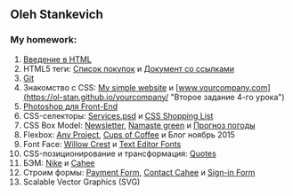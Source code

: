 ## Oleh Stankevich
### My homework:  
1. [Введение в HTML](https://ol-stan.github.io/resume/ "Резюме на двух языках")  
2. HTML5 теги: [Список покупок](https://ol-stan.github.io/goods-list/ "Первое задание 2-го урока") и [Документ со ссылками](https://ol-stan.github.io/links/ "Второе задание 2-го урока")  
3. [Git](https://ol-stan.github.io/resume/ "Резюме на двух языках")  
4. Знакомство с CSS: [My simple website](https://ol-stan.github.io/my-simple-website/ "Первое задание 4-го урока") и [www.yourcompany.com](https://ol-stan.github.io/yourcompany/ "Второе задание 4-го урока")  
5. [Photoshop для Front-End](https://ol-stan.github.io/about-me/ "About me")  
6. CSS-селекторы: [Services.psd](https://ol-stan.github.io/services/ "Первое задание 6-го урока") и [CSS Shopping List](https://ol-stan.github.io/css-shopping-list/ "Второе задание 6-го урока")  
7. CSS Box Model: [Newsletter](https://ol-stan.github.io/newsletter/), [Namaste green](https://ol-stan.github.io/namaste/ "Первое домашнее задание 7-го урока") и [Прогноз погоды](https://ol-stan.github.io/weather/ "Второе домашнее задание 7-го урока")
8. Flexbox: [Any Project](https://ol-stan.github.io/any-progect/ "Задание 8-го урока"), [Cups of Coffee](https://ol-stan.github.io/cups-of-coffee/ "Первое домашнее задание 8-го урока") и Блог ноябрь 2015  
9. Font Face: [Willow Crest](https://ol-stan.github.io/willow-crest/ "Первое домашнее задание 9-го урока") и [Text Editor Fonts](https://ol-stan.github.io/text-editor-fonts/ "Второе домашнее задание 9-го урока")  
10. CSS-позиционирование и трансформация: [Quotes](https://ol-stan.github.io/quotes/ "Классная работа")  
11. БЭМ: [Nike](https://ol-stan.github.io/nike-product-card/ "Задание 11 урока") и [Cahee](https://ol-stan.github.io/cahee/ "Домашнее задание 11-го урока")  
12. Строим формы: [Payment Form](https://ol-stan.github.io/payment-form/), [Contact Cahee](https://ol-stan.github.io/cahee-contact/ "Первое домашнее задание 12-го урока") и [Sign-in Form](https://ol-stan.github.io/sign-in-form/ "Второе домашнее задание 12-го урока")
13. Scalable Vector Graphics (SVG)
